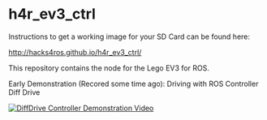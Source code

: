 # h4r_ev3_ctrl

Instructions to get a working image for your SD Card can be found here:

http://hacks4ros.github.io/h4r_ev3_ctrl/



This repository contains the node for the Lego EV3 for ROS.

Early Demonstration (Recored some time ago): Driving with ROS Controller Diff Drive


[![DiffDrive Controller Demonstration Video](http://img.youtube.com/vi/PqFPvFhTMqk/0.jpg)](http://www.youtube.com/watch?v=PqFPvFhTMqk) 


